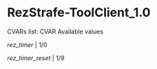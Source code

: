 # RezStrafe-ToolClient_1.0
CVARs list:
CVAR                Available values

*rez_timer*       | 1/0

*rez_timer_reset* | 1/9
